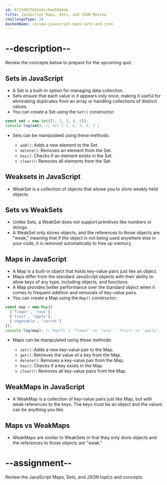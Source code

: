 ```yaml
---
id: 6723d027b02e4cc6ee5944da
title: JavaScript Maps, Sets, and JSON Review
challengeType: 24
dashedName: review-javascript-maps-sets-and-json
---
```


# --description--

Review the concepts below to prepare for the upcoming quiz.

## Sets in JavaScript

- A Set is a built-in option for managing data collection. 
- Sets ensure that each value in it appears only once, making it useful for eliminating duplicates from an array or handling collections of distinct values.
- You can create a Set using the `Set()` constructor:

```js
const set = new Set([1, 2, 3, 4, 5]);
console.log(set); // Set { 1, 2, 3, 4, 5 }
```

- Sets can be manipulated using these methods: 
  
  - `add()`: Adds a new element to the Set.
  - `delete()`: Removes an element from the Set.
  - `has()`: Checks if an element exists in the Set.
  - `clear()`: Removes all elements from the Set.

## Weaksets in JavaScript

- WeakSet is a collection of objects that allows you to store weakly held objects.

## Sets vs WeakSets

- Unlike Sets, a WeakSet does not support primitives like numbers or strings.
- A WeakSet only stores objects, and the references to those objects are "weak," meaning that if the object is not being used anywhere else in your code, it is removed automatically to free up memory.

## Maps in JavaScript

- A Map is a built-in object that holds key-value pairs just like an object. 
- Maps differ from the standard JavaScript objects with their ability to allow keys of any type, including objects, and functions.
- A Map provides better performance over the standard object when it comes to frequent addition and removals of key-value pairs.
- You can create a Map using the `Map()` constructor:

```js
const map = new Map([
  ['flower', 'rose'],
  ['fruit', 'apple'],
  ['vegetable', 'carrot']
]);
console.log(map); // Map(3) { 'flower' => 'rose', 'fruit' => 'apple', 'vegetable' => 'carrot' }
```

- Maps can be manipulated using these methods:

  - `set()`: Adds a new key-value pair to the Map.
  - `get()`: Retrieves the value of a key from the Map.
  - `delete()`: Removes a key-value pair from the Map.
  - `has()`: Checks if a key exists in the Map.
  - `clear()`: Removes all key-value pairs from the Map.

## WeakMaps in JavaScript

- A WeakMap is a collection of key-value pairs just like Map, but with weak references to the keys. The keys must be an object and the values can be anything you like.

## Maps vs WeakMaps

- WeakMaps are similar to WeakSets in that they only store objects and the references to those objects are "weak."

# --assignment--

Review the JavaScript Maps, Sets, and JSON topics and concepts.
